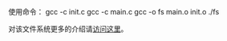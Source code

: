 使用命令：
		gcc -c init.c
		gcc -c main.c
		gcc -o fs main.o init.o
		./fs
		
对该文件系统更多的介绍请[访问这里](https://www.cnblogs.com/CinqueOrigin/articles/15754765.html)。
